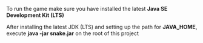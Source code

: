 To run the game make sure you have installed the latest **Java SE Development Kit (LTS)**

After installing the latest JDK (LTS) and setting up the path for **JAVA_HOME**, execute **java -jar snake.jar** on the root of this project